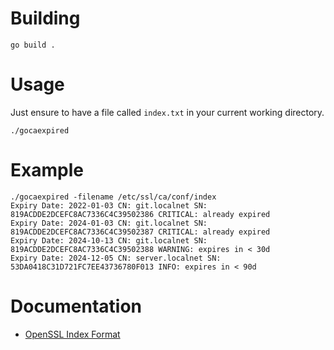 # Building

```shell
go build .
```

# Usage

Just ensure to have a file called `index.txt` in your current working directory.

```shell
./gocaexpired
```

# Example

```shell
./gocaexpired -filename /etc/ssl/ca/conf/index
Expiry Date: 2022-01-03 CN: git.localnet SN: 819ACDDE2DCEFC8AC7336C4C39502386 CRITICAL: already expired
Expiry Date: 2024-01-03 CN: git.localnet SN: 819ACDDE2DCEFC8AC7336C4C39502387 CRITICAL: already expired
Expiry Date: 2024-10-13 CN: git.localnet SN: 819ACDDE2DCEFC8AC7336C4C39502388 WARNING: expires in < 30d
Expiry Date: 2024-12-05 CN: server.localnet SN: 53DA0418C31D721FC7EE43736780F013 INFO: expires in < 90d
```

# Documentation

* [OpenSSL Index Format](https://pki-tutorial.readthedocs.io/en/latest/cadb.html)
